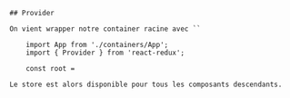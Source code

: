 
    
    ## Provider
    
    On vient wrapper notre container racine avec ``
    
        import App from './containers/App';
        import { Provider } from 'react-redux';
    
        const root = 
    
    Le store est alors disponible pour tous les composants descendants.
    
    